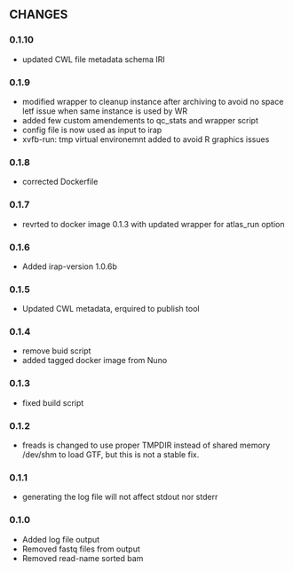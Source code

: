 ## CHANGES

### 0.1.10
* updated CWL file metadata schema IRI
### 0.1.9
* modified wrapper to cleanup instance after archiving to avoid no space letf issue when same instance is used by WR
* added few custom amendements to qc_stats and wrapper script
* config file is now used as input to irap
* xvfb-run: tmp virtual environemnt added to avoid R graphics issues
### 0.1.8
* corrected Dockerfile
### 0.1.7 
* revrted to docker image 0.1.3 with updated wrapper for atlas_run option
### 0.1.6 
* Added irap-version 1.0.6b
### 0.1.5
* Updated CWL metadata, erquired to publish tool
### 0.1.4
* remove buid script
* added tagged docker image from Nuno

### 0.1.3
* fixed build script

### 0.1.2
* freads is changed to use proper TMPDIR instead of shared memory /dev/shm to load GTF, but this is not a stable fix.

### 0.1.1
* generating the log file will not affect stdout nor stderr

### 0.1.0
* Added log file output
* Removed fastq files from output
* Removed read-name sorted bam
